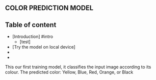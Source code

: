 ## COLOR PREDICTION MODEL
## Table of content
* [Introduction] #intro
  * [test]
* [Try the model on local device]
* 
* 
This our first training model, it classifies the input image according to its colour.
The predicted color:
Yellow, Blue, Red, Orange, or Black 
